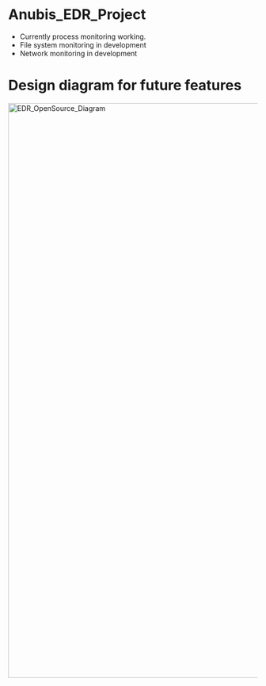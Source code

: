 # Anubis_EDR_Project


- Currently process monitoring working.
- File system monitoring in development
- Network monitoring in development


# Design diagram for future features
<img width="1209" height="1161" alt="EDR_OpenSource_Diagram" src="https://github.com/user-attachments/assets/7891008e-dc01-4618-9b25-7dad76af6e44" />
